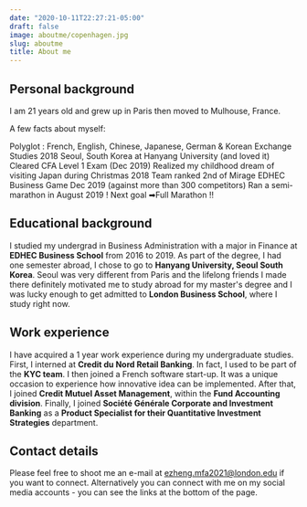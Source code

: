 ```yaml
---
date: "2020-10-11T22:27:21-05:00"
draft: false
image: aboutme/copenhagen.jpg
slug: aboutme
title: About me
---
```


## Personal background
I am 21 years old and grew up in Paris then moved to Mulhouse, France.

A few facts about myself:

Polyglot : French, English, Chinese, Japanese, German & Korean
Exchange Studies 2018 Seoul, South Korea at Hanyang University (and loved it)
Cleared CFA Level 1 Exam (Dec 2019)
Realized my childhood dream of visiting Japan during Christmas 2018
Team ranked 2nd of Mirage EDHEC Business Game Dec 2019 (against more than 300 competitors)
Ran a semi-marathon in August 2019 ! Next goal ➡Full Marathon !!

## Educational background
I studied my undergrad in Business Administration with a major in Finance at **EDHEC Business School** from 2016 to 2019. As part of the degree, I had one semester abroad, I chose to go to **Hanyang University, Seoul South Korea**. Seoul was very different from Paris and the lifelong friends I made there definitely motivated me to study abroad for my master's degree and I was lucky enough to get admitted to **London Business School**, where I study right now.


## Work experience
I have acquired a 1 year work experience during my undergraduate studies. First, I interned at **Credit du Nord Retail Banking**. In fact, I used to be part of the **KYC team**. I then joined a French software start-up. It was a unique occasion to experience how innovative idea can be implemented. After that, I joined **Credit Mutuel Asset Management**, within the **Fund Accounting division**. Finally, I joined **Société Générale Corporate and Investment Banking** as a **Product Specialist for their Quantitative Investment Strategies** department.


## Contact details

Please feel free to shoot me an e-mail at ezheng.mfa2021@london.edu if you want to connect. Alternatively you can connect with me on my social media accounts - you can see the links at the bottom of the page.